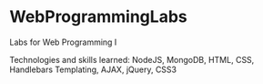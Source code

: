 # WebProgrammingLabs
Labs for Web Programming I

Technologies and skills learned: NodeJS, MongoDB, HTML, CSS, Handlebars Templating, AJAX, jQuery, CSS3

